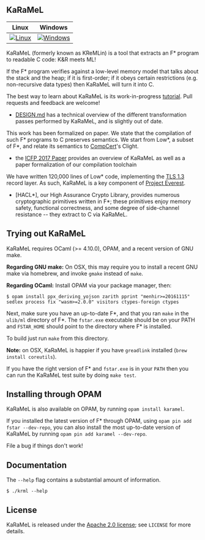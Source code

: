 KaRaMeL
-------

| Linux | Windows |
|---------|-------|
| [![Linux](https://msr-project-everest.visualstudio.com/Everest/_apis/build/status/Karamel/Karamel-Linux?branchName=master)](https://msr-project-everest.visualstudio.com/Everest/_build/latest?definitionId=38&branchName=master) | [![Windows](https://msr-project-everest.visualstudio.com/Everest/_apis/build/status/Karamel/Karamel-Windows?branchName=master)](https://msr-project-everest.visualstudio.com/Everest/_build/latest?definitionId=40&branchName=master) |

KaRaMeL (formerly known as KReMLin) is a tool that extracts an F\* program to
readable C code: K&R meets ML!

If the F\* program verifies against a low-level memory model that talks about
the stack and the heap; if it is first-order; if it obeys certain restrictions
(e.g. non-recursive data types) then KaRaMeL will turn it into C.

The best way to learn about KaRaMeL is its work-in-progress
[tutorial](https://fstarlang.github.io/lowstar/html/). Pull requests and
feedback are welcome!

- [DESIGN.md](DESIGN.md) has a technical overview of the different
  transformation passes performed by KaRaMeL, and is slightly out of date.

This work has been formalized on paper. We state that the compilation of
such F\* programs to C preserves semantics. We start from Low\*, a subset of
F\*, and relate its semantics to [CompCert](http://compcert.inria.fr/)'s Clight.
- the [ICFP 2017 Paper] provides an overview of KaRaMeL as well
  as a paper formalization of our compilation toolchain

We have written 120,000 lines of Low\* code, implementing the [TLS
1.3](https://tlswg.github.io/tls13-spec/) record layer. As such, KaRaMeL is a
key component of [Project Everest](https://project-everest.github.io/).
- [HACL\*], our High Assurance Crypto Library, provides numerous cryptographic
  primitives written in F\*; these primitives enjoy memory safety, functional
  correctness, and some degree of side-channel resistance -- they extract to C
  via KaRaMeL.

[ML Workshop Paper]: https://jonathan.protzenko.fr/papers/ml16.pdf
[HACL*]: https://github.com/mitls/hacl-star/
[ICFP 2017 Paper]: https://arxiv.org/abs/1703.00053

## Trying out KaRaMeL

KaRaMeL requires OCaml (>= 4.10.0), OPAM, and a recent version of GNU make.

**Regarding GNU make:** On OSX, this may require you to install a recent GNU
make via homebrew, and invoke `gmake` instead of `make`.

**Regarding OCaml:** Install OPAM via your package manager, then:

`$ opam install ppx_deriving_yojson zarith pprint "menhir>=20161115" sedlex process fix "wasm>=2.0.0" visitors ctypes-foreign ctypes`

Next, make sure you have an up-to-date F\*, and that you ran `make` in the
`ulib/ml` directory of F\*. The `fstar.exe` executable should be on your PATH
and `FSTAR_HOME` should point to the directory where F\* is installed.

To build just run `make` from this directory.

**Note:** on OSX, KaRaMeL is happier if you have `greadlink` installed (`brew
install coreutils`).

If you have the right version of F\* and `fstar.exe` is in your `PATH` then you
can run the KaRaMeL test suite by doing `make test`.

## Installing through OPAM

KaRaMeL is also available on OPAM, by running `opam install karamel`.

If you installed the latest version of F\* through OPAM, using `opam pin add fstar --dev-repo`,
you can also install the most up-to-date version of KaRaMeL by running `opam pin add karamel --dev-repo`.

File a bug if things don't work!

## Documentation

The `--help` flag contains a substantial amount of information.

```
$ ./krml --help
```

## License

KaRaMeL is released under the [Apache 2.0 license]; see `LICENSE` for more details.

[Apache 2.0 license]: https://www.apache.org/licenses/LICENSE-2.0
